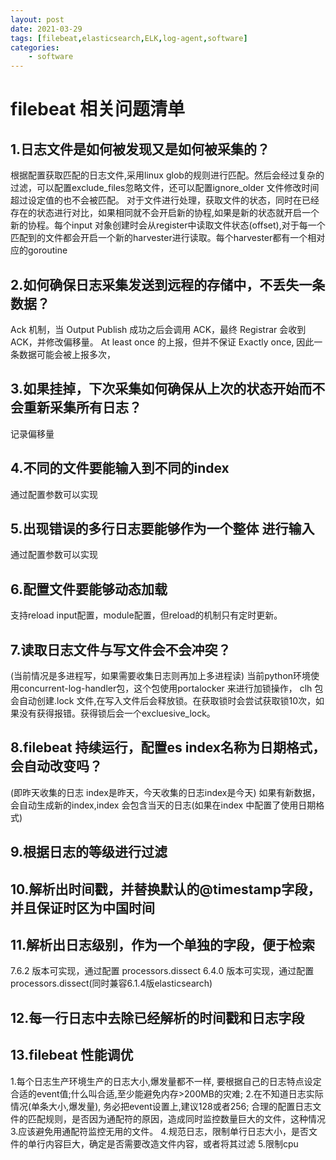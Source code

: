 ```yaml
---
layout: post
date: 2021-03-29
tags: [filebeat,elasticsearch,ELK,log-agent,software]
categories:
    - software
---
```


# filebeat 相关问题清单
## 1.日志文件是如何被发现又是如何被采集的？

根据配置获取匹配的日志文件,采用linux glob的规则进行匹配。然后会经过复杂的过滤，可以配置exclude_files忽略文件，还可以配置ignore_older 文件修改时间超过设定值的也不会被匹配。
对于文件进行处理，获取文件的状态，同时在已经存在的状态进行对比，如果相同就不会开启新的协程,如果是新的状态就开启一个新的协程。每个input 对象创建时会从register中读取文件状态(offset),对于每一个匹配到的文件都会开启一个新的harvester进行读取。每个harvester都有一个相对应的goroutine 

<!-- more -->

## 2.如何确保日志采集发送到远程的存储中，不丢失一条数据？
Ack 机制，当 Output Publish 成功之后会调用 ACK，最终 Registrar 会收到 ACK，并修改偏移量。
At least once 的上报，但并不保证 Exactly once, 因此一条数据可能会被上报多次，

## 3.如果挂掉，下次采集如何确保从上次的状态开始而不会重新采集所有日志？
记录偏移量

## 4.不同的文件要能输入到不同的index
通过配置参数可以实现

## 5.出现错误的多行日志要能够作为一个整体 进行输入
通过配置参数可以实现

## 6.配置文件要能够动态加载
支持reload input配置，module配置，但reload的机制只有定时更新。

## 7.读取日志文件与写文件会不会冲突？
(当前情况是多进程写，如果需要收集日志则再加上多进程读)
当前python环境使用concurrent-log-handler包，这个包使用portalocker 来进行加锁操作，
clh 包会自动创建.lock 文件,在写入文件后会释放锁。在获取锁时会尝试获取锁10次，如果没有获得报错。获得锁后会一个excluesive_lock。


## 8.filebeat 持续运行，配置es index名称为日期格式，会自动改变吗？
(即昨天收集的日志 index是昨天，今天收集的日志index是今天)
如果有新数据，会自动生成新的index,index 会包含当天的日志(如果在index 中配置了使用日期格式)

## 9.根据日志的等级进行过滤

## 10.解析出时间戳，并替换默认的@timestamp字段，并且保证时区为中国时间

## 11.解析出日志级别，作为一个单独的字段，便于检索
7.6.2 版本可实现，通过配置  processors.dissect
6.4.0 版本可实现，通过配置  processors.dissect(同时兼容6.1.4版elasticsearch)

## 12.每一行日志中去除已经解析的时间戳和日志字段


## 13.filebeat 性能调优
1.每个日志生产环境生产的日志大小,爆发量都不一样, 要根据自己的日志特点设定合适的event值;什么叫合适,至少能避免内存>200MB的灾难;
2.在不知道日志实际情况(单条大小,爆发量), 务必把event设置上,建议128或者256;
合理的配置日志文件的匹配规则，是否因为通配符的原因，造成同时监控数量巨大的文件，这种情况3.应该避免用通配符监控无用的文件。
4.规范日志，限制单行日志大小，是否文件的单行内容巨大，确定是否需要改造文件内容，或者将其过滤
5.限制cpu